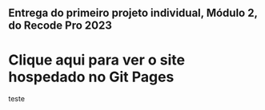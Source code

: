 ## Entrega do primeiro projeto individual, Módulo 2, do Recode Pro 2023

# Clique aqui para ver o site hospedado no Git Pages 

<!-- Colocar link aqui dentro de um h1 -->

<!-- Colocar uma imagem aqui -->

teste